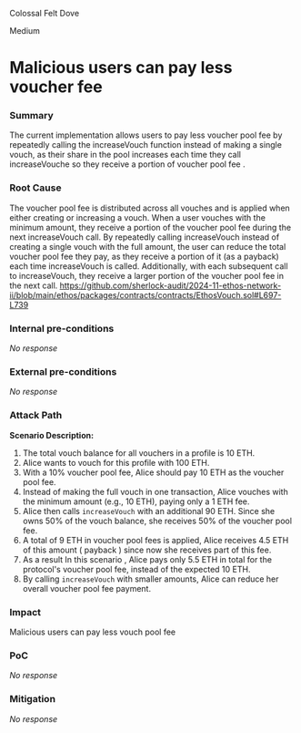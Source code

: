 Colossal Felt Dove

Medium

# Malicious users can pay less voucher fee

### Summary

The current implementation allows users to pay less voucher pool fee by repeatedly calling the increaseVouch function instead of making a single vouch, as their share in the pool increases each time they call increaseVouche so they receive a portion of voucher pool fee .

### Root Cause

The voucher pool fee is distributed across all vouches and is applied when either creating or increasing a vouch. When a user vouches with the minimum amount, they receive a portion of the voucher pool fee during the next increaseVouch call. By repeatedly calling increaseVouch instead of creating a single vouch with the full amount, the user can reduce the total voucher pool fee they pay, as they receive a portion of it (as a payback) each time increaseVouch is called. Additionally, with each subsequent call to increaseVouch, they receive a larger portion of the voucher pool fee in the next call.
https://github.com/sherlock-audit/2024-11-ethos-network-ii/blob/main/ethos/packages/contracts/contracts/EthosVouch.sol#L697-L739

### Internal pre-conditions

_No response_

### External pre-conditions

_No response_

### Attack Path

**Scenario Description:**

1. The total vouch balance for all vouchers in a profile is 10 ETH.
2. Alice wants to vouch for this profile with 100 ETH.
3. With a 10% voucher pool fee, Alice should pay 10 ETH as the voucher pool fee.
4. Instead of making the full vouch in one transaction, Alice vouches with the minimum amount (e.g., 10 ETH), paying only a 1 ETH fee.
5. Alice then calls `increaseVouch` with an additional 90 ETH. Since she owns 50% of the vouch balance, she receives 50% of the voucher pool fee.
6. A total of 9 ETH in voucher pool fees is applied, Alice receives 4.5 ETH of this amount ( payback ) since now she receives part of this fee.
7. As a result In this scenario , Alice pays only 5.5 ETH in total for the protocol's voucher pool fee, instead of the expected 10 ETH.
8. By calling `increaseVouch` with smaller amounts, Alice can reduce her overall voucher pool fee payment.

### Impact

Malicious users can pay less vouch pool fee 

### PoC

_No response_

### Mitigation

_No response_